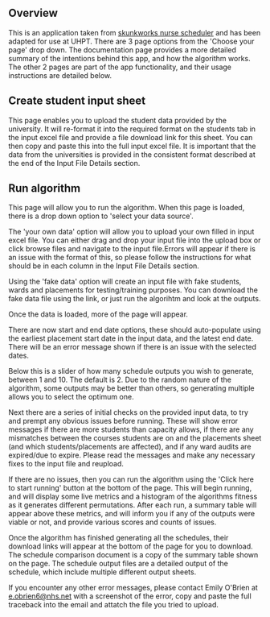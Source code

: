 ## Overview
This is an application taken from [skunkworks nurse scheduler](https://github.com/nhsx/skunkworks-nursing-placement-schedule-optimisation) and has been adapted for use at UHPT.
There are 3 page options from the 'Choose your page' drop down. The documentation page provides a more detailed summary of the intentions behind this app, and how the algorithm works.  The other 2 pages are part of the app functionality, and their usage instructions are detailed below.
                
## Create student input sheet
This page enables you to upload the student data provided by the university.  It will re-format it into the required format on the students tab in the input excel file and provide a file download link for this sheet.  You can then copy and paste this into the full input excel file.  It is important that the data from the universities is provided in the consistent format described at the end of the Input File Details section.

## Run algorithm
This page will allow you to run the algorithm.  When this page is loaded, there is a drop down option to 'select your data source'.

The 'your own data' option will allow you to upload your own filled in input excel file. You can either drag and drop your input file into the upload box or click browse files and navigate to the input file.Errors will appear if there is an issue with the format of this, so please follow the instructions for what should be in each column in the Input File Details section.

Using the 'fake data' option will create an input file with fake students, wards and placements for testing/training purposes.  You can download the fake data file using the link, or just run the algorihtm and look at the outputs.

Once the data is loaded, more of the page will appear.

There are now start and end date options, these should auto-populate using the earliest placement start date in the input data, and the latest end date.  There will be an error message shown if there is an issue with the selected dates.

Below this is a slider of how many schedule outputs you wish to generate, between 1 and 10.  The default is 2.  Due to the random nature of the algorithm, some outputs may be better than others, so generating multiple allows you to select the optimum one.

Next there are a series of initial checks on the provided input data, to try and prempt any obvious issues before running.  These will show error messages if there are more students than capacity allows, if there are any mismatches between the courses students are on and the placements sheet (and which students/placements are affected), and if any ward audits are expired/due to expire.  Please read the messages and make any necessary fixes to the input file and reupload.
                
If there are no issues, then you can run the algorithm using the 'Click here to start running' button at the bottom of the page.  This will begin running, and will display some live metrics and a histogram of the algorithms fitness as it generates different permutations.  After each run, a summary table will appear above these metrics, and will inform you if any of the outputs were viable or not, and provide various scores and counts of issues.
                
Once the algorithm has finished generating all the schedules, their download links will appear at the bottom of the page for you to download.  The schedule comparison document is a copy of the summary table shown on the page. The schedule output files are a detailed output of the schedule, which include multiple different output sheets.
                
If you encounter any other error messages, please contact Emily O'Brien at e.obrien6@nhs.net with a screenshot of the error, copy and paste the full traceback into the email and attatch the file you tried to upload.
